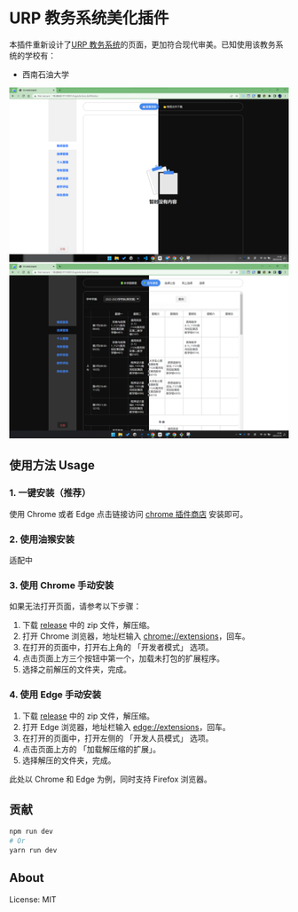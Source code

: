# URP 教务系统美化插件

本插件重新设计了[URP 教务系统](http://cwjf.swpu.edu.cn/)的页面，更加符合现代审美。已知使用该教务系统的学校有：

-   西南石油大学

![screenshot](./screenshots/poster/1.png)
![screenshot](./screenshots/poster/2.png)

## 使用方法 Usage

### 1. 一键安装（推荐）

使用 Chrome 或者 Edge 点击链接访问 [chrome 插件商店](https://chrome.google.com/webstore/detail/urp-beautifier/iplofmnlmkbebfbihplgjkalkbbpiapm?hl=en-US) 安装即可。

### 2. 使用油猴安装

适配中

### 3. 使用 Chrome 手动安装

如果无法打开页面，请参考以下步骤：

1. 下载 [release](https://github.com/RiverTwilight/URP-Beautifier/releases) 中的 zip 文件，解压缩。
2. 打开 Chrome 浏览器，地址栏输入 [chrome://extensions](chrome://extensions)，回车。
3. 在打开的页面中，打开右上角的 「开发者模式」 选项。
4. 点击页面上方三个按钮中第一个，加载未打包的扩展程序。
5. 选择之前解压的文件夹，完成。

### 4. 使用 Edge 手动安装

1. 下载 [release](https://github.com/RiverTwilight/URP-Beautifier/releases) 中的 zip 文件，解压缩。
2. 打开 Edge 浏览器，地址栏输入 [edge://extensions](edge://extensions)，回车。
3. 在打开的页面中，打开左侧的 「开发人员模式」 选项。
4. 点击页面上方的 「加载解压缩的扩展」。
5. 选择解压的文件夹，完成。

此处以 Chrome 和 Edge 为例，同时支持 Firefox 浏览器。

## 贡献

```bash
npm run dev
# Or
yarn run dev
```

## About

License: MIT
